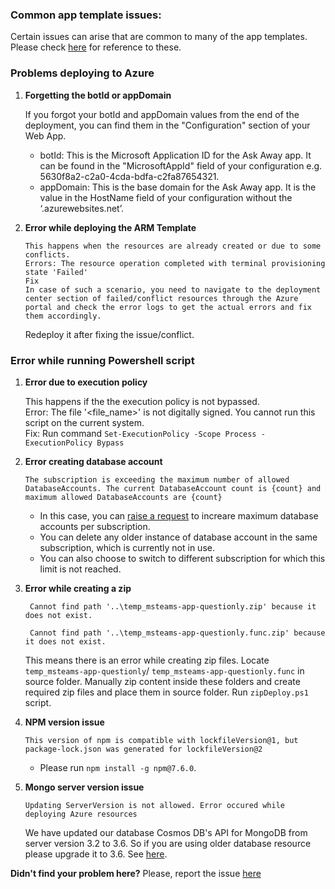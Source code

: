 ### Common app template issues:

Certain issues can arise that are common to many of the app templates. Please check [here](https://github.com/OfficeDev/microsoft-teams-stickers-app/wiki/Troubleshooting) for reference to these.

### Problems deploying to Azure

1.  **Forgetting the botId or appDomain**

    If you forgot your botId and appDomain values from the end of the deployment, you can find them in the "Configuration" section of your Web App.

    - botId: This is the Microsoft Application ID for the Ask Away app. It can be found in the "MicrosoftAppId" field of your configuration e.g. 5630f8a2-c2a0-4cda-bdfa-c2fa87654321.
    - appDomain: This is the base domain for the Ask Away app. It is the value in the HostName field of your configuration without the ‘.azurewebsites.net’.

2.  **Error while deploying the ARM Template**

        This happens when the resources are already created or due to some conflicts.
        Errors: The resource operation completed with terminal provisioning state 'Failed'
        Fix
        In case of such a scenario, you need to navigate to the deployment center section of failed/conflict resources through the Azure portal and check the error logs to get the actual errors and fix them accordingly.

    Redeploy it after fixing the issue/conflict.

### Error while running Powershell script

1. **Error due to execution policy**

   This happens if the the execution policy is not bypassed.<br/>
   Error: The file '<file_name>' is not digitally signed. You cannot run this script on the current system.<br/>
   Fix: Run command `Set-ExecutionPolicy -Scope Process -ExecutionPolicy Bypass`

2. **Error creating database account**

    ```The subscription is exceeding the maximum number of allowed DatabaseAccounts. The current DatabaseAccount count is {count} and maximum allowed DatabaseAccounts are {count}```
    
    * In this case, you can [raise a request](https://docs.microsoft.com/en-us/azure/cosmos-db/concepts-limits#control-plane-operations) to increare maximum database accounts per subscription.
    * You can delete any older instance of database account in the same subscription, which is currently not in use.
    * You can also choose to switch to different subscription for which this limit is not reached.

3. **Error while creating a zip**

    ``` Cannot find path '..\temp_msteams-app-questionly.zip' because it does not exist.```

    ``` Cannot find path '..\temp_msteams-app-questionly.func.zip' because it does not exist.```

    This means there is an error while creating zip files. Locate `temp_msteams-app-questionly`/ `temp_msteams-app-questionly.func` in source folder. Manually zip content inside these folders and create required zip files and place them in source folder.
    Run `zipDeploy.ps1` script.

4. **NPM version issue**
    
    ```This version of npm is compatible with lockfileVersion@1, but package-lock.json was generated for lockfileVersion@2```
    
    * Please run `npm install -g npm@7.6.0`. 

5. **Mongo server version issue**
    
    ```Updating ServerVersion is not allowed. Error occured while deploying Azure resources```

    We have updated our database Cosmos DB's API for MongoDB from server version 3.2 to 3.6. So if you are using older database resource please upgrade it to 3.6. See [here](https://devblogs.microsoft.com/cosmosdb/upgrade-your-server-version-from-3-2-to-3-6-for-azure-cosmos-db-api-for-mongodb/).

**Didn't find your problem here?**
Please, report the issue [here](https://github.com/OfficeDev/microsoft-teams-apps-askaway/issues)
